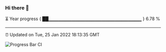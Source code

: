 ### Hi there 👋

⏳ Year progress { ██▁▁▁▁▁▁▁▁▁▁▁▁▁▁▁▁▁▁▁▁▁▁▁▁▁▁▁▁ } 6.78 %

---

⏰ Updated on Tue, 25 Jan 2022 18:13:35 GMT

![Progress Bar CI](https://github.com/liununu/liununu/workflows/Progress%20Bar%20CI/badge.svg)
